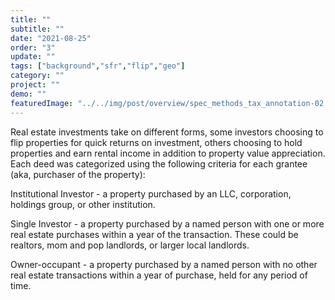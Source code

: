 ```yaml
---
title: "" 
subtitle: ""
date: "2021-08-25"
order: "3"
update: ""
tags: ["background","sfr","flip","geo"]
category: ""
project: ""
demo: ""
featuredImage: "../../img/post/overview/spec_methods_tax_annotation-02.png"
---
```


Real estate investments take on different forms, some investors choosing to flip properties for quick returns on investment, others choosing to hold properties and earn rental income in addition to property value appreciation. Each deed was categorized using the following criteria for each grantee (aka, purchaser of the property):  

Institutional Investor - a property purchased by an LLC, corporation, holdings group, or other institution.

Single Investor - a property purchased by a named person with one or more real estate purchases within a year of the transaction. These could be realtors, mom and pop landlords, or larger local landlords.

Owner-occupant - a property purchased by a named person with no other real estate transactions within a year of purchase, held for any period of time.  
